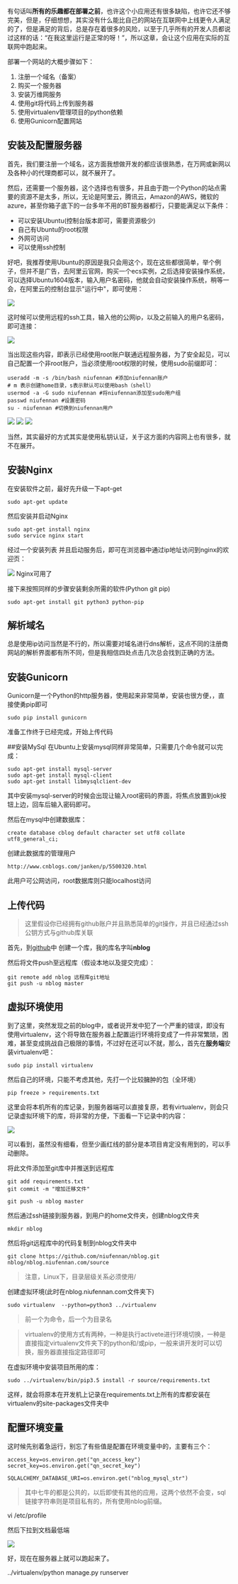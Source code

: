 有句话叫**所有的乐趣都在部署之前**，也许这个小应用还有很多缺陷，也许它还不够完美，但是，仔细想想，其实没有什么能比自己的网站在互联网中上线更令人满足的了，但是满足的背后，总是存在着很多的风险，以至于几乎所有的开发人员都说过这样的话：“在我这里运行是正常的呀！”，所以这章，会让这个应用在实际的互联网中跑起来。

部署一个网站的大概步骤如下：

1. 注册一个域名（备案）  
2. 购买一个服务器  
3. 安装万维网服务  
4. 使用git将代码上传到服务器  
5. 使用virtualenv管理项目的python依赖  
6. 使用Gunicorn配置网站  

## 安装及配置服务器 ##
首先，我们要注册一个域名，这方面我想做开发的都应该很熟悉，在万网或新网以及各种小的代理商都可以，就不展开了。

然后，还需要一个服务器，这个选择也有很多，并且由于跑一个Python的站点需要的资源不是太多，所以，无论是阿里云，腾讯云，Amazon的AWS，微软的azure，甚至你箱子底下的一台多年不用的BT服务器都行，只要能满足以下条件：

- 可以安装Ubuntu(控制台版本即可，需要资源极少)
- 自己有Ubuntu的root权限
- 外网可访问
- 可以使用ssh控制

好吧，我推荐使用Ubuntu的原因是我只会用这个，现在这些都很简单，举个例子，但并不是广告，去阿里云官网，购买一个ecs实例，之后选择安装操作系统，可以选择Ubuntu1604版本，输入用户名密码，他就会自动安装操作系统，稍等一会，在阿里云的控制台显示"运行中"，即可使用：

![](http://ojzct6bcl.bkt.clouddn.com/cblog/pflask14/201705122245.PNG)

这时候可以使用远程的ssh工具，输入他的公网ip，以及之前输入的用户名密码， 即可连接：

![](http://ojzct6bcl.bkt.clouddn.com/cblog/pflask14/201705122249.PNG)

当出现这些内容，即表示已经使用root账户联通远程服务器，为了安全起见，可以自己配置一个非root账户，当必须使用root权限的时候，使用sudo前缀即可：

	useradd -m -s /bin/bash niufennan #添加niufennan账户
	# m 表示创建home目录，s表示默认可以使用bash（shell）
	usermod -a -G sudo niufennan #将niufennan添加至sudo用户组
	passwd niufennan #设置密码
	su - niufennan #切换到niufennan用户
![](http://ojzct6bcl.bkt.clouddn.com/cblog/pflask14/201705152311.PNG)
![](http://ojzct6bcl.bkt.clouddn.com/cblog/pflask01/201705152314.PNG)
![](http://ojzct6bcl.bkt.clouddn.com/cblog/pflask14/201705152315.PNG)


当然，其实最好的方式其实是使用私钥认证，关于这方面的内容网上也有很多，就不在展开。

## 安装Nginx ##

在安装软件之前，最好先升级一下apt-get

	sudo apt-get update

然后安装并启动Nginx

	sudo apt-get install nginx
	sudo service nginx start

经过一个安装列表 并且启动服务后，即可在浏览器中通过ip地址访问到nginx的欢迎页：

![](http://ojzct6bcl.bkt.clouddn.com/cblog/pflask14/201705152321.PNG)
Nginx可用了

接下来按照同样的步骤安装剩余所需的软件(Python git pip)

	sudo apt-get install git python3 python-pip


## 解析域名 ##

总是使用ip访问当然是不行的，所以需要对域名进行dns解析，这点不同的注册商网站的解析界面都有所不同，但是我相信四处点击几次总会找到正确的方法。

## 安装Gunicorn ##

Gunicorn是一个Python的http服务器，使用起来非常简单，安装也很方便，，直接使勇pip即可

	sudo pip install gunicorn

准备工作终于已经完成，开始上传代码

##安装MySql
在Ubuntu上安装mysql同样非常简单，只需要几个命令就可以完成：

	sudo apt-get install mysql-server 
	sudo apt-get install mysql-client
	sudo apt-get install libmysqlclient-dev
其中安装mysql-server的时候会出现让输入root密码的界面，将焦点放置到ok按钮上边，回车后输入密码即可。

然后在mysql中创建数据库：

	create database cblog default character set utf8 collate utf8_general_ci;

创建此数据库的管理用户

	http://www.cnblogs.com/janken/p/5500320.html

此用户可公网访问，root数据库则只能localhost访问

## 上传代码

>这里假设你已经拥有github账户并且熟悉简单的git操作，并且已经通过ssh公钥方式与github库关联

首先，到[github](https://github.com/)中 创建一个库，我的库名字叫**nblog** 

然后将文件push至远程库（假设本地以及提交完成）：

	git remote add nblog 远程库git地址
	git push -u nblog master 

## 虚拟环境使用
到了这里，突然发现之前的blog中，或者说开发中犯了一个严重的错误，即没有使用virtualenv，这个将导致在服务器上配置运行环境将变成了一件非常繁琐，困难，甚至变成挑战自己极限的事情，不过好在还可以不就，那么，首先在**服务端**安装virtualenv吧：

	sudo pip install virtualenv

然后自己的环境，只能不考虑其他，先打一个比较臃肿的包（全环境）

	pip freeze > requirements.txt

这里会将本机所有的库记录，到服务器端可以直接复原，若有virtualenv，则会只记录虚拟环境下的库，将非常的方便，下面看一下记录中的内容：

![](http://ojzct6bcl.bkt.clouddn.com/cblog/pflask14/201705172241.PNG)

可以看到，虽然没有细看，但至少画红线的部分是本项目肯定没有用到的，可以手动删除。

将此文件添加至git库中并推送到远程库

	git add requirements.txt
	git commit -m "增加迁移文件"
	
	git push -u nblog master

然后通过ssh链接到服务器，到用户的home文件夹，创建nblog文件夹

	mkdir nblog

然后将git远程库中的代码复制到nblog文件夹中

	git clone https://github.com/niufennan/nblog.git nblog/nblog.niufennan.com/source
	

>注意，Linux下，目录层级关系必须使用/

创建虚拟环境(此时在nblog.niufennan.com文件夹下)

	sudo virtualenv  --python=python3 ../virtualenv

>前一个为命令，后一个为目录名

>virtualenv的使用方式有两种，一种是执行activete进行环境切换，一种是直接指定virtualenv文件夹下的python和/或pip，一般来讲开发时可以切换，服务器直接指定路径即可

在虚拟环境中安装项目所用的库：

	sudo ../virtualenv/bin/pip3.5 install -r source/requirements.txt

这样，就会将原本在开发机上记录在requirements.txt上所有的库都安装在virtualenv的site-packages文件夹中
	
## 配置环境变量

这时候先别着急运行，别忘了有些值是配置在环境变量中的，主要有三个：

	access_key=os.environ.get("qn_access_key")
	secret_key=os.environ.get("qn_secret_key")

	SQLALCHEMY_DATABASE_URI=os.environ.get("nblog_mysql_str") 
	
>其中七牛的都是公共的，以后即使有其他的应用，这两个依然不会变，sql链接字符串则是项目私有的，所有使用nblog前缀。

vi /etc/profile

然后下拉到文档最低端 

![](捕获4_环境变量)

好，现在在服务器上就可以跑起来了。

../virtualenv/python manage.py runserver












  